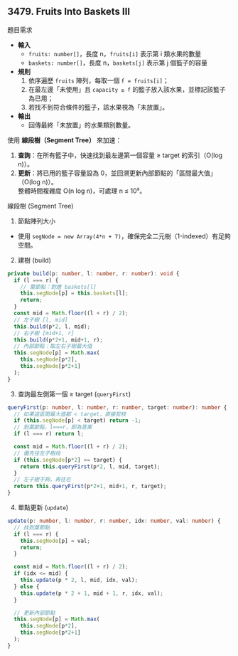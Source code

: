 ## 3479. Fruits Into Baskets III

題目需求
- **輸入**  
  - `fruits: number[]`，長度 n，`fruits[i]` 表示第 i 類水果的數量  
  - `baskets: number[]`，長度 n，`baskets[j]` 表示第 j 個籃子的容量  
- **規則**  
  1. 依序遍歷 `fruits` 陣列，每取一個 `f = fruits[i]`；  
  2. 在最左邊「未使用」且 `capacity ≥ f` 的籃子放入該水果，並標記該籃子為已用；  
  3. 若找不到符合條件的籃子，該水果視為「未放置」。  
- **輸出**  
  - 回傳最終「未放置」的水果類別數量。

使用 **線段樹（Segment Tree）** 來加速：
1. **查詢**：在所有籃子中，快速找到最左邊第一個容量 ≥ target 的索引（O(log n)）。  
2. **更新**：將已用的籃子容量設為 0，並回溯更新內部節點的「區間最大值」（O(log n)）。  
整體時間複雜度 O(n log n)，可處理 n ≤ 10⁵。

線段樹 (Segment Tree)

1. 節點陣列大小
- 使用 `segNode = new Array(4*n + 7)`，確保完全二元樹（1-indexed）有足夠空間。

2. 建樹 (build)
```ts
private build(p: number, l: number, r: number): void {
  if (l === r) {
    // 葉節點：對應 baskets[l]
    this.segNode[p] = this.baskets[l];
    return;
  }
  const mid = Math.floor((l + r) / 2);
  // 左子樹 [l, mid]
  this.build(p*2, l, mid);
  // 右子樹 [mid+1, r]
  this.build(p*2+1, mid+1, r);
  // 內部節點：取左右子樹最大值
  this.segNode[p] = Math.max(
    this.segNode[p*2],
    this.segNode[p*2+1]
  );
}
```

3. 查詢最左側第一個 ≥ target (`queryFirst`)

```ts
queryFirst(p: number, l: number, r: number, target: number): number {
  // 如果這區間最大值都 < target，直接剪枝
  if (this.segNode[p] < target) return -1;
  // 到葉節點，l===r，即為答案
  if (l === r) return l;

  const mid = Math.floor((l + r) / 2);
  // 優先往左子樹找
  if (this.segNode[p*2] >= target) {
    return this.queryFirst(p*2, l, mid, target);
  }
  // 左子樹不夠，再往右
  return this.queryFirst(p*2+1, mid+1, r, target);
}
```

4. 單點更新 (`update`)

```ts
update(p: number, l: number, r: number, idx: number, val: number) {
  // 找到葉節點
  if (l === r) {
    this.segNode[p] = val;
    return;
  }

  const mid = Math.floor((l + r) / 2);
  if (idx <= mid) {
    this.update(p * 2, l, mid, idx, val);
  } else {
    this.update(p * 2 + 1, mid + 1, r, idx, val);
  }

  // 更新內部節點
  this.segNode[p] = Math.max(
    this.segNode[p*2],
    this.segNode[p*2+1]
  );
}
```
